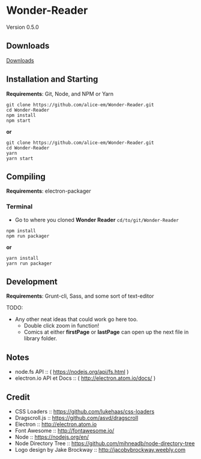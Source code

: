 # Wonder-Reader

Version 0.5.0

## Downloads

[Downloads](http://alice-em.github.io/Wonder-Reader/)

## Installation and Starting
__Requirements__: Git, Node, and NPM or Yarn

```shell
git clone https://github.com/alice-em/Wonder-Reader.git
cd Wonder-Reader
npm install
npm start
```
__or__
```shell
git clone https://github.com/alice-em/Wonder-Reader.git
cd Wonder-Reader
yarn
yarn start
```

## Compiling
__Requirements__: electron-packager

### Terminal
* Go to where you cloned __Wonder Reader__ `cd/to/git/Wonder-Reader`

````
npm install
npm run packager
````
__or__
````
yarn install
yarn run packager
````


## Development
__Requirements__: Grunt-cli, Sass, and some sort of text-editor

TODO:
* Any other neat ideas that could work go here too.
	* Double click zoom in function!
	* Comics at either __firstPage__ or __lastPage__ can open up the next file in library folder.

## Notes
* node.fs API :: ( https://nodejs.org/api/fs.html )
* electron.io API et Docs :: ( http://electron.atom.io/docs/ )

## Credit

* CSS Loaders :: https://github.com/lukehaas/css-loaders
* Dragscroll.js :: https://github.com/asvd/dragscroll
* Electron :: http://electron.atom.io
* Font Awesome :: http://fontawesome.io/
* Node :: https://nodejs.org/en/
* Node Directory Tree :: https://github.com/mihneadb/node-directory-tree
* Logo design by Jake Brockway :: http://jacobvbrockway.weebly.com
